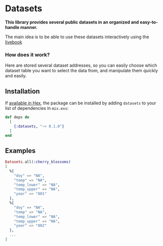 # Datasets

**This library provides several public datasets in an organized and easy-to-handle manner.**

The main idea is to be able to use these datasets interactively using the [livebook](https://livebook.dev)

### How does it work?

Here are stored several dataset addresses, so you can easily choose which dataset table you want to select the data from, and manipulate them quickly and easily.

## Installation

If [available in Hex](https://hex.pm/docs/publish), the package can be installed
by adding `datasets` to your list of dependencies in `mix.exs`:

```elixir
def deps do
  [
    {:datasets, "~> 0.1.0"}
  ]
end
```
## Examples

```elixir
Datasets.all(:cherry_blossoms)
[
  %{
    "doy" => "NA",
    "temp" => "NA",
    "temp_lower" => "NA",
    "temp_upper" => "NA",
    "year" => "801"
  },
  %{
    "doy" => "NA",
    "temp" => "NA",
    "temp_lower" => "NA",
    "temp_upper" => "NA",
    "year" => "802"
  },
  ...
]
```
